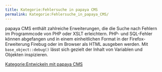 ```yaml
---
title: Kategorie:Fehlersuche in papaya CMS
permalink: Kategorie:Fehlersuche_in_papaya_CMS/
---
```


papaya CMS enthält zahlreiche Erweiterungen, die die Suche nach Fehlern im Programmcode von PHP oder XSLT erleichtern. PHP- und SQL-Fehler können abgefangen und in einem einheitlichen Format in der Firefox-Erweiterung Firebug oder im Browser als HTML ausgeben werden. Mit `base_object::debug()` lässt sich gezielt der Inhalt von Variablen und Objekten inspizieren.

[Kategorie:Entwickeln mit papaya CMS](Kategorie:Entwickeln_mit_papaya_CMS )